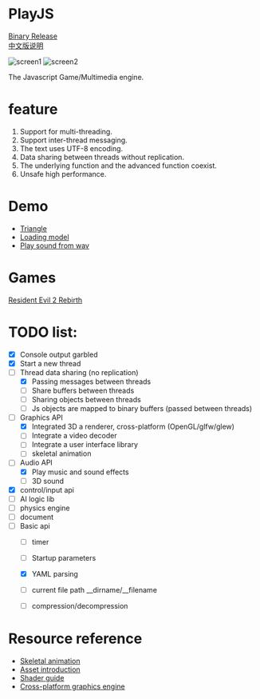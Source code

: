 # PlayJS 

[Binary Release](https://github.com/yanmingsohu/PlayJS-release)  
[中文版说明](https://github.com/yanmingsohu/PlayJS/blob/master/README_cn.md)

![screen1](https://github.com/yanmingsohu/PlayJS-release/blob/master/screen/s1.jpg)
![screen2](https://github.com/yanmingsohu/PlayJS-release/blob/master/screen/s2.jpg)

The Javascript Game/Multimedia engine.


# feature

1. Support for multi-threading.
2. Support inter-thread messaging.
3. The text uses UTF-8 encoding.
4. Data sharing between threads without replication.
5. The underlying function and the advanced function coexist.
6. Unsafe high performance.


# Demo

* [Triangle](https://github.com/yanmingsohu/PlayJS-release/blob/master/demo/draw.js)
* [Loading model](https://github.com/yanmingsohu/PlayJS-release/blob/master/demo/camera.js)
* [Play sound from wav](https://github.com/yanmingsohu/PlayJS-release/blob/master/demo/audio.js)


# Games

[Resident Evil 2 Rebirth](https://github.com/yanmingsohu/PlayJS-BIO2)


# TODO list:

* [x] Console output garbled
* [x] Start a new thread
* [ ] Thread data sharing (no replication)
  * [x] Passing messages between threads
  * [ ] Share buffers between threads
  * [ ] Sharing objects between threads
  * [ ] Js objects are mapped to binary buffers (passed between threads)
* [ ] Graphics API
  * [x] Integrated 3D a renderer, cross-platform (OpenGL/glfw/glew)
  * [ ] Integrate a video decoder
  * [ ] Integrate a user interface library
  * [ ] skeletal animation
* [ ] Audio API
  * [x] Play music and sound effects
  * [ ] 3D sound
* [x] control/input api
* [ ] AI logic lib
* [ ] physics engine
* [ ] document
* [ ] Basic api
  * [ ] timer
  * [ ] Startup parameters
  * [x] YAML parsing
  * [ ] current file path __dirname/__filename
  * [ ] compression/decompression
  

# Resource reference

* [Skeletal animation](https://www.khronos.org/opengl/wiki/Skeletal_Animation)
* [Asset introduction](https://github.com/assimp/assimp)
* [Shader guide](https://github.com/wshxbqq/GLSL-Card)
* [Cross-platform graphics engine](https://github.com/bkaradzic/bgfx)